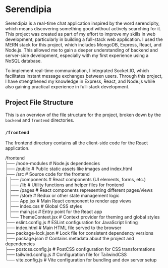 # Serendipia
Serendipia is a real-time chat application inspired by the word serendipity, which means discovering something good without actively searching for it. This project was created as part of my effort to improve my skills in web development, particularly in building a full-stack web application. I used the MERN stack for this project, which includes MongoDB, Express, React, and Node.js. This allowed me to gain a deeper understanding of backend and server-side development, especially with my first experience using a NoSQL database. <br>

To implement real-time communication, I integrated Socket.IO, which facilitates instant message exchanges between users. Through this project, I have strengthened my knowledge in Express, React, and Node.js while also gaining practical experience in full-stack development.

## Project File Structure
This is an overview of the file structure for the project, broken down by the `backend` and `frontend` directories.

### `/frontend`

The frontend directory contains all the client-side code for the React application.

/frontend <br>
├── /node-modules # Node.js dependencies <br>
├── /public # Public static assets like images and index.html <br>
├── /src # Source code for the frontend <br>
│ ├── /components # React components (UI elements, forms, etc.) <br>
│ ├── /lib # Utility functions and helper files for frontend <br>
│ ├── /pages # React components representing different pages/views <br>
│ ├── /store # Redux or other state management logic <br>
│ ├── App.jsx # Main React component to render app views <br>
│ ├── index.css # Global CSS styles <br>
│ ├── main.jsx # Entry point for the React app <br>
│ └── ThemeContext.jsx # Context provider for theming and global styles <br>
├── eslint.config.js # ESLint configuration for JavaScript linting <br>
├── index.html # Main HTML file served to the browser <br>
├── package-lock.json # Lock file for consistent dependency versions <br>
├── package.json # Contains metadata about the project and dependencies <br>
├── postcss.config.js # PostCSS configuration for CSS transformations <br>
├── tailwind.config.js # Configuration file for TailwindCSS <br>
└── vite.config.js # Vite configuration for bundling and dev server setup <br>
